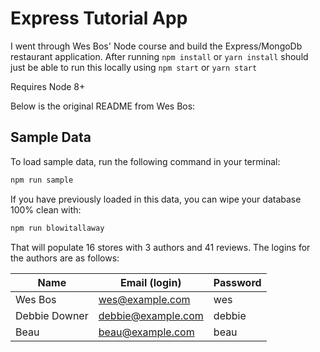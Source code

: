 # Express Tutorial App

I went through Wes Bos' Node course and build the Express/MongoDb restaurant application. After running `npm install` or `yarn install` should just be able to run this locally using `npm start` or `yarn start`

Requires Node 8+ 

Below is the original README from Wes Bos:

## Sample Data

To load sample data, run the following command in your terminal:

```bash
npm run sample
```

If you have previously loaded in this data, you can wipe your database 100% clean with:

```bash
npm run blowitallaway
```

That will populate 16 stores with 3 authors and 41 reviews. The logins for the authors are as follows:

| Name          | Email (login)      | Password |
| ------------- | ------------------ | -------- |
| Wes Bos       | wes@example.com    | wes      |
| Debbie Downer | debbie@example.com | debbie   |
| Beau          | beau@example.com   | beau     |


